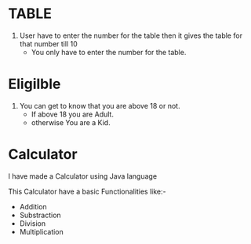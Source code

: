 # TABLE

1. User  have to enter the number for the table then it gives the table for that number till 10
   - You only have to enter the number for the table.


# Eligilble 
1. You can get to know that you are above 18 or not.
    - If above 18 you are Adult.
    - otherwise You are a Kid.

# Calculator
   I have made a Calculator using Java language
   
   This Calculator have a basic Functionalities like:-
   - Addition
   - Substraction
   - Division
   - Multiplication
  
     
   

